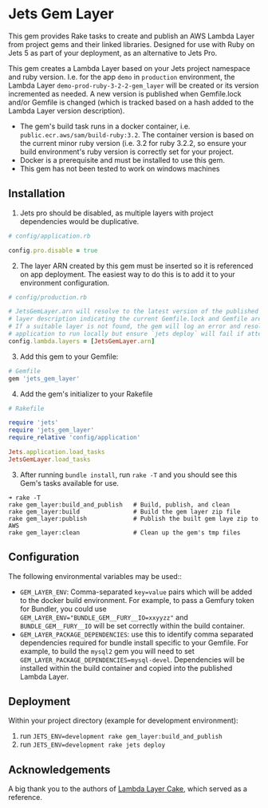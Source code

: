 # Jets Gem Layer
This gem provides Rake tasks to create and publish an AWS Lambda Layer from project gems and
their linked libraries. Designed for use with Ruby on Jets 5 as part of your deployment, as an
alternative to Jets Pro.

This gem creates a Lambda Layer based on your Jets project namespace and ruby version. I.e. for the app `demo` in `production` environment, 
the Lambda Layer `demo-prod-ruby-3-2-2-gem_layer` will be created or its version incremented as needed. A new version is published when
Gemfile.lock and/or Gemfile is changed (which is tracked based on a hash added to the Lambda Layer version description).

* The gem's build task runs in a docker container, i.e. `public.ecr.aws/sam/build-ruby:3.2`. The container version
is based on the current minor ruby version (i.e. 3.2 for ruby 3.2.2, so ensure your build environment's ruby version
is correctly set for your project.
* Docker is a prerequisite and must be installed to use this gem.
* This gem has not been tested to work on windows machines

## Installation

1. Jets pro should be disabled, as multiple layers with project dependencies would be duplicative.

```ruby
# config/application.rb

config.pro.disable = true
```

2. The layer ARN created by this gem must be inserted so it is referenced on app deployment. The easiest way to do this
is to add it to your environment configuration.

```ruby
# config/production.rb

# JetsGemLayer.arn will resolve to the latest version of the published Layer, also looking for a correct hash in the
# layer description indicating the current Gemfile.lock and Gemfile are supported.
# If a suitable layer is not found, the gem will log an error and resolve to 'error-fetching-gem-layer-arn' which will allow your
# application to run locally but ensure `jets deploy` will fail if attempted prior to publishing the gem layer
config.lambda.layers = [JetsGemLayer.arn]
```

3. Add this gem to your Gemfile:
```ruby
# Gemfile
gem 'jets_gem_layer'
```

4. Add the gem's initializer to your Rakefile
```ruby
# Rakefile

require 'jets'
require 'jets_gem_layer'
require_relative 'config/application'

Jets.application.load_tasks
JetsGemLayer.load_tasks
```

3. After running `bundle install`, run `rake -T` and you should see this Gem's tasks available for use.
```
➜ rake -T
rake gem_layer:build_and_publish   # Build, publish, and clean
rake gem_layer:build               # Build the gem layer zip file
rake gem_layer:publish             # Publish the built gem laye zip to AWS
rake gem_layer:clean               # Clean up the gem's tmp files
```

## Configuration

The following environmental variables may be used::
* `GEM_LAYER_ENV`: Comma-separated `key=value` pairs which will be added to the docker build environment.
For example, to pass a Gemfury token for Bundler, you could use `GEM_LAYER_ENV="BUNDLE_GEM__FURY__IO=xxyyzz"`
and `BUNDLE_GEM__FURY__IO` will be set correctly within the build container.
* `GEM_LAYER_PACKAGE_DEPENDENCIES`: use this to identify comma separated dependencies required for bundle install
specific to your Gemfile. For example, to build the `mysql2` gem you will need to set `GEM_LAYER_PACKAGE_DEPENDENCIES=mysql-devel`.
Dependencies will be installed within the build container and copied into the published Lambda Layer.

## Deployment
Within your project directory (example for development environment):
1. run `JETS_ENV=development rake gem_layer:build_and_publish`
2. run `JETS_ENV=development rake jets deploy`

## Acknowledgements
A big thank you to the authors of [Lambda Layer Cake](https://github.com/loganb/lambda-layer-cake), which served as a reference.